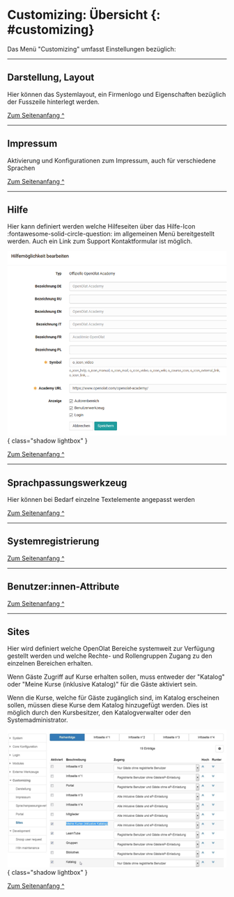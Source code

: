 # Customizing: Übersicht {: #customizing}

Das Menü "Customizing" umfasst Einstellungen bezüglich:

---

## Darstellung, Layout

Hier können das Systemlayout, ein Firmenlogo und Eigenschaften bezüglich der
Fusszeile hinterlegt werden.

[Zum Seitenanfang ^](#customizing)

---

## Impressum

Aktivierung und Konfigurationen zum Impressum, auch für verschiedene Sprachen

[Zum Seitenanfang ^](#customizing)

---

## Hilfe

Hier kann definiert werden welche Hilfeseiten über das Hilfe-Icon 
:fontawesome-solid-circle-question: im
allgemeinen Menü bereitgestellt werden. Auch ein Link zum Support
Kontaktformular ist möglich.

![](assets/Hilfemoeglichkeiten.png){ class="shadow lightbox" }

[Zum Seitenanfang ^](#customizing)

---

## Sprachpassungswerkzeug

Hier können bei Bedarf einzelne Textelemente angepasst werden

[Zum Seitenanfang ^](#customizing)

---

## Systemregistrierung

[Zum Seitenanfang ^](#customizing)

---

## Benutzer:innen-Attribute


[Zum Seitenanfang ^](#customizing)

---

## Sites

Hier wird definiert welche OpenOlat Bereiche systemweit zur Verfügung gestellt
werden und welche Rechte- und Rollengruppen Zugang zu den einzelnen Bereichen
erhalten.

Wenn Gäste Zugriff auf Kurse erhalten sollen, muss entweder der "Katalog" oder
"Meine Kurse (inklusive Katalog)" für die Gäste aktiviert sein.

Wenn die Kurse, welche für Gäste zugänglich sind, im Katalog erscheinen
sollen, müssen diese Kurse dem Katalog hinzugefügt werden. Dies ist möglich
durch den Kursbesitzer, den Katalogverwalter oder den Systemadministrator.

![](assets/admin_customice_sites.de.jpg){ class="shadow lightbox" }

[Zum Seitenanfang ^](#customizing)


